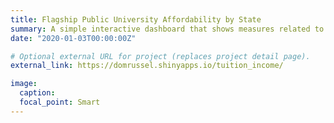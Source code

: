 ```yaml
---
title: Flagship Public University Affordability by State
summary: A simple interactive dashboard that shows measures related to change in two quantities from 1970 to 2017, by state: median household income and in-state tuition at the flagship public university. <a href="https://domrussel.shinyapps.io/tuition_income/">[View Project]</a> <a href="https://github.com/domrussel/tuition_income">[View GitHub Repo]</a>
date: "2020-01-03T00:00:00Z"

# Optional external URL for project (replaces project detail page).
external_link: https://domrussel.shinyapps.io/tuition_income/

image:
  caption:
  focal_point: Smart
---
```


